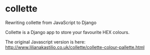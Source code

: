 collette
========

Rewriting collette from JavaScript to Django

Collette is a Django app to store your favourite HEX colours.

The original Javascript version is here: http://www.lilianakastilio.co.uk/collette/collette-colour-pallette.html

